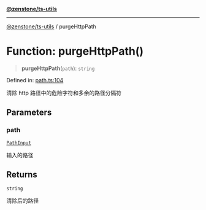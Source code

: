 [**@zenstone/ts-utils**](../README.md)

***

[@zenstone/ts-utils](../globals.md) / purgeHttpPath

# Function: purgeHttpPath()

> **purgeHttpPath**(`path`): `string`

Defined in: [path.ts:104](https://github.com/janpoem/ts-utils/blob/df5fa129179bf9218996bf53428f8189a02eea4a/src/path.ts#L104)

清除 http 路径中的危险字符和多余的路径分隔符

## Parameters

### path

[`PathInput`](../type-aliases/PathInput.md)

输入的路径

## Returns

`string`

清除后的路径
